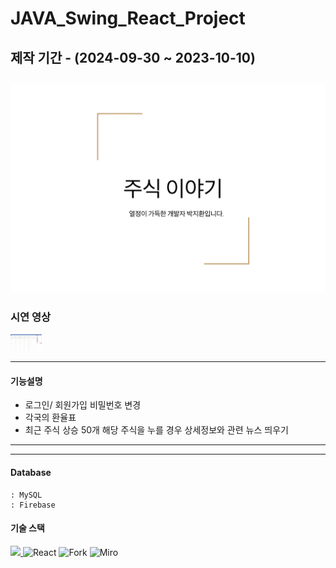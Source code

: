 # JAVA_Swing_React_Project
제작 기간 - (2024-09-30 ~ 2023-10-10)
------
<a href="https://docs.google.com/presentation/d/1dZi5a6-3NI119BigQ-V2PwbRjbNRoRCqUqWPzljGrRY/edit?usp=sharing" title="PDF로 이동" rel="nofollow"><img src="https://github.com/jihwan970111/Stock_web_Project/blob/master/%E1%84%91%E1%85%B3%E1%84%85%E1%85%A9%E1%84%8C%E1%85%A6%E1%86%A8%E1%84%90%E1%85%B3%20%E1%84%8B%E1%85%B5%E1%84%86%E1%85%B5%E1%84%8C%E1%85%B5.png" alt="cover" style="max-width: 100%;"></a>
----
### 시연 영상
<a href="https://drive.google.com/file/d/1UuNgGhah908HR9Qrgqvv7mUzmZIagGh9/view?usp=sharing" title="영상으로 이동" rel="nofollow"><img src="https://github.com/jihwan970111/Stock_web_Project/blob/master/%E1%84%91%E1%85%B3%E1%84%85%E1%85%A9%E1%84%8C%E1%85%A6%E1%86%A8%E1%84%90%E1%85%B3%20%E1%84%8B%E1%85%A7%E1%86%BC%E1%84%89%E1%85%A1%E1%86%BC%20%E1%84%8B%E1%85%B5%E1%84%86%E1%85%B5%E1%84%8C%E1%85%B5.png" alt="cover" style="max-width: 10%;"></a>

---

#### 기능설명
- 로그인/ 회원가입
  비밀번호 변경
- 각국의 환율표
- 최근 주식 상승 50개
  해당 주식을 누를 경우 상세정보와 관련 뉴스 띄우기
---
---
#### Database    
    : MySQL
    : Firebase

#### 기술 스택
<p align="left">
  <a href="https://skillicons.dev">
    <img src="https://skillicons.dev/icons?i=git,github,eclipse,mysql,java,figma" />
  </a>
    <img src="https://skillicons.dev/icons?i=react" height="53" title="React">
    <img src="https://git-fork.com/images/logo.png" height="53" title="Fork">
    <img src="https://cdn.icon-icons.com/icons2/3913/PNG/512/miro_logo_icon_248450.png" height="53" title="Miro">
</p>
